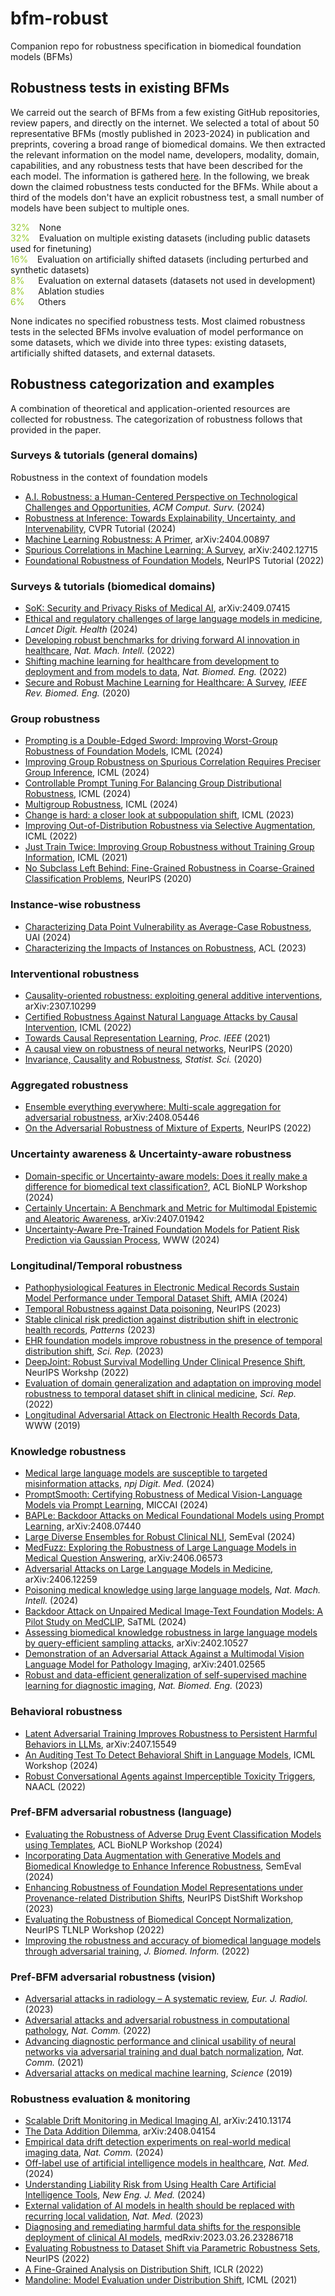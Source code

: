 # bfm-robust
Companion repo for robustness specification in biomedical foundation models (BFMs)

## Robustness tests in existing BFMs
We carreid out the search of BFMs from a few existing GitHub repositories, review papers, and directly on the internet. We selected a total of about 50 representative BFMs (mostly published in 2023-2024) in publication and preprints, covering a broad range of biomedical domains. We then extracted the relevant information on the model name, developers, modality, domain, capabilities, and any robustness tests that have been described for the each model. The information is gathered [here](https://docs.google.com/spreadsheets/d/1i2Nj4xRwwnwCti14fFUopJvHaZQyDi6ycnmAAHAYTbA/edit?usp=sharing). In the following, we break down the claimed robustness tests conducted for the BFMs. While about a third of the models don't have an explicit robustness test, a small number of models have been subject to multiple ones.

<span style="color:yellowgreen">32\%</span> &ensp; None<br>
<span style="color:yellowgreen">32\%</span> &ensp; Evaluation on multiple existing datasets (including public datasets used for finetuning)<br>
<span style="color:yellowgreen">16\%</span> &ensp; Evaluation on artificially shifted datasets (including perturbed and synthetic datasets)<br>
<span style="color:yellowgreen">8\%</span> &emsp; Evaluation on external datasets (datasets not used in development)<br>
<span style="color:yellowgreen">8\%</span> &emsp; Ablation studies<br>
<span style="color:yellowgreen">6\%</span> &emsp; Others<br>

None indicates no specified robustness tests. Most claimed robustness tests in the selected BFMs involve evaluation of model performance on some datasets, which we divide into three types: existing datasets, artificially shifted datasets, and external datasets.

## Robustness categorization and examples
A combination of theoretical and application-oriented resources are collected for robustness. The categorization of robustness follows that provided in the paper.

### Surveys \& tutorials (general domains)
Robustness in the context of foundation models
* [A.I. Robustness: a Human-Centered Perspective on Technological Challenges and Opportunities](https://dl.acm.org/doi/10.1145/3665926), *ACM Comput. Surv.* (2024)
* [Robustness at Inference: Towards Explainability, Uncertainty, and Intervenability](https://alregib.ece.gatech.edu/courses-and-tutorials/cvpr-2024-tutorial/), CVPR Tutorial (2024)
* [Machine Learning Robustness: A Primer](https://arxiv.org/abs/2404.00897), arXiv:2404.00897
* [Spurious Correlations in Machine Learning: A Survey](https://arxiv.org/abs/2402.12715), arXiv:2402.12715
* [Foundational Robustness of Foundation Models](https://sites.google.com/view/neurips2022-frfm-turotial/home), NeurIPS Tutorial (2022)

### Surveys \& tutorials (biomedical domains)
* [SoK: Security and Privacy Risks of Medical AI](https://arxiv.org/abs/2409.07415), arXiv:2409.07415
* [Ethical and regulatory challenges of large language models in medicine](https://www.sciencedirect.com/science/article/pii/S258975002400061X), *Lancet Digit. Health* (2024)
* [Developing robust benchmarks for driving forward AI innovation in healthcare](https://www.nature.com/articles/s42256-022-00559-4), *Nat. Mach. Intell.* (2022)
* [Shifting machine learning for healthcare from development to deployment and from models to data](https://www.nature.com/articles/s41551-022-00898-y), *Nat. Biomed. Eng.* (2022)
* [Secure and Robust Machine Learning for Healthcare: A Survey](https://ieeexplore.ieee.org/abstract/document/9153891), *IEEE Rev. Biomed. Eng.* (2020)

### Group robustness
* [Prompting is a Double-Edged Sword: Improving Worst-Group Robustness of Foundation Models](https://proceedings.mlr.press/v235/setlur24a.html), ICML (2024)
* [Improving Group Robustness on Spurious Correlation Requires Preciser Group Inference](https://proceedings.mlr.press/v235/han24g.html), ICML (2024)
* [Controllable Prompt Tuning For Balancing Group Distributional Robustness](https://proceedings.mlr.press/v235/phan24b.html), ICML (2024)
* [Multigroup Robustness](https://proceedings.mlr.press/v235/hu24l.html), ICML (2024)
* [Change is hard: a closer look at subpopulation shift](https://proceedings.mlr.press/v202/yang23s.html), ICML (2023)
* [Improving Out-of-Distribution Robustness via Selective Augmentation](https://proceedings.mlr.press/v162/yao22b.html), ICML (2022)
* [Just Train Twice: Improving Group Robustness without Training Group Information](https://proceedings.mlr.press/v139/liu21f.html), ICML (2021)
* [No Subclass Left Behind: Fine-Grained Robustness in Coarse-Grained Classification Problems](https://proceedings.neurips.cc/paper/2020/hash/e0688d13958a19e087e123148555e4b4-Abstract.html), NeurIPS (2020)

### Instance-wise robustness
* [Characterizing Data Point Vulnerability as Average-Case Robustness](https://proceedings.mlr.press/v244/han24a.html), UAI (2024)
* [Characterizing the Impacts of Instances on Robustness](https://aclanthology.org/2023.findings-acl.146/), ACL (2023)

### Interventional robustness
* [Causality-oriented robustness: exploiting general additive interventions](https://arxiv.org/abs/2307.10299), arXiv:2307.10299
* [Certified Robustness Against Natural Language Attacks by Causal Intervention](https://proceedings.mlr.press/v162/zhao22g.html), ICML (2022)
* [Towards Causal Representation Learning](https://ieeexplore.ieee.org/document/9363924), *Proc. IEEE* (2021)
* [A causal view on robustness of neural networks](https://proceedings.neurips.cc/paper_files/paper/2020/hash/02ed812220b0705fabb868ddbf17ea20-Abstract.html), NeurIPS (2020)
* [Invariance, Causality and Robustness](https://projecteuclid.org/journals/statistical-science/volume-35/issue-3/Invariance-Causality-and-Robustness/10.1214/19-STS721.full), *Statist. Sci.* (2020)

### Aggregated robustness
* [Ensemble everything everywhere: Multi-scale aggregation for adversarial robustness](https://arxiv.org/abs/2408.05446), arXiv:2408.05446
* [On the Adversarial Robustness of Mixture of Experts](https://proceedings.neurips.cc/paper_files/paper/2022/hash/3effb91593c4fb42b1da1528328eff49-Abstract-Conference.html), NeurIPS (2022)

### Uncertainty awareness \& Uncertainty-aware robustness
* [Domain-specific or Uncertainty-aware models: Does it really make a difference for biomedical text classification?](https://aclanthology.org/2024.bionlp-1.16/), ACL BioNLP Workshop (2024)
* [Certainly Uncertain: A Benchmark and Metric for Multimodal Epistemic and Aleatoric Awareness](https://arxiv.org/abs/2407.01942), arXiv:2407.01942
* [Uncertainty-Aware Pre-Trained Foundation Models for Patient Risk Prediction via Gaussian Process](https://dl.acm.org/doi/10.1145/3589335.3651456), WWW (2024)

### Longitudinal/Temporal robustness
* [Pathophysiological Features in Electronic Medical Records Sustain Model Performance under Temporal Dataset Shift](https://pmc.ncbi.nlm.nih.gov/articles/PMC11141811/), AMIA (2024)
* [Temporal Robustness against Data poisoning](https://proceedings.neurips.cc/paper_files/paper/2023/hash/94bcb01789fccf15afe2764d8fe0f40e-Abstract-Conference.html), NeurIPS (2023)
* [Stable clinical risk prediction against distribution shift in electronic health records](https://www.cell.com/patterns/fulltext/S2666-3899(23)00197-6), *Patterns* (2023)
* [EHR foundation models improve robustness in the presence of temporal distribution shift](https://www.nature.com/articles/s41598-023-30820-8), *Sci. Rep.* (2023)
* [DeepJoint: Robust Survival Modelling Under Clinical Presence Shift](https://openreview.net/forum?id=ujVubluRFHH), NeurIPS Workshp (2022)
* [Evaluation of domain generalization and adaptation on improving model robustness to temporal dataset shift in clinical medicine](https://www.nature.com/articles/s41598-022-06484-1), *Sci. Rep.* (2022)
* [Longitudinal Adversarial Attack on Electronic Health Records Data](https://dl.acm.org/doi/abs/10.1145/3308558.3313528), WWW (2019)

### Knowledge robustness
* [Medical large language models are susceptible to targeted misinformation attacks](https://www.nature.com/articles/s41746-024-01282-7), *npj Digit. Med.* (2024)
* [PromptSmooth: Certifying Robustness of Medical Vision-Language Models via Prompt Learning](https://link.springer.com/chapter/10.1007/978-3-031-72390-2_65), MICCAI (2024)
* [BAPLe: Backdoor Attacks on Medical Foundational Models using Prompt Learning](https://arxiv.org/abs/2408.07440), arXiv:2408.07440
* [Large Diverse Ensembles for Robust Clinical NLI](https://aclanthology.org/2024.semeval-1.224/), SemEval (2024)
* [MedFuzz: Exploring the Robustness of Large Language Models in Medical Question Answering](https://arxiv.org/abs/2406.06573), arXiv:2406.06573
* [Adversarial Attacks on Large Language Models in Medicine](https://arxiv.org/abs/2406.12259), arXiv:2406.12259
* [Poisoning medical knowledge using large language models](https://www.nature.com/articles/s42256-024-00899-3), *Nat. Mach. Intell.* (2024)
* [Backdoor Attack on Unpaired Medical Image-Text Foundation Models: A Pilot Study on MedCLIP](https://ieeexplore.ieee.org/document/10516621), SaTML (2024)
* [Assessing biomedical knowledge robustness in large language models by query-efficient sampling attacks](https://arxiv.org/abs/2402.10527), arXiv:2402.10527
* [Demonstration of an Adversarial Attack Against a Multimodal Vision Language Model for Pathology Imaging](https://arxiv.org/abs/2401.02565), arXiv:2401.02565
* [Robust and data-efficient generalization of self-supervised machine learning for diagnostic imaging](https://www.nature.com/articles/s41551-023-01049-7), *Nat. Biomed. Eng.* (2023)

### Behavioral robustness
* [Latent Adversarial Training Improves Robustness to Persistent Harmful Behaviors in LLMs](https://arxiv.org/abs/2407.15549), arXiv:2407.15549
* [An Auditing Test To Detect Behavioral Shift in Language Models](https://openreview.net/forum?id=N0lEOF2eDm), ICML Workshop (2024)
* [Robust Conversational Agents against Imperceptible Toxicity Triggers](https://aclanthology.org/2022.naacl-main.204/), NAACL (2022)

### Pref-BFM adversarial robustness (language)
* [Evaluating the Robustness of Adverse Drug Event Classification Models using Templates](https://aclanthology.org/2024.bionlp-1.3/), ACL BioNLP Workshop (2024)
* [Incorporating Data Augmentation with Generative Models and Biomedical Knowledge to Enhance Inference Robustness](https://aclanthology.org/2024.semeval-1.15/), SemEval (2024)
* [Enhancing Robustness of Foundation Model Representations under Provenance-related Distribution Shifts](https://openreview.net/forum?id=9TVx8T0U1h), NeurIPS DistShift Workshop (2023)
* [Evaluating the Robustness of Biomedical Concept Normalization](https://proceedings.mlr.press/v203/chakraborty23a.html), NeurIPS TLNLP Workshop (2022)
* [Improving the robustness and accuracy of biomedical language models through adversarial training](https://www.sciencedirect.com/science/article/pii/S1532046422001307), *J. Biomed. Inform.* (2022)

### Pref-BFM adversarial robustness (vision)
* [Adversarial attacks in radiology – A systematic review](https://www.ejradiology.com/article/S0720-048X(23)00399-6/fulltext), *Eur. J. Radiol.* (2023)
* [Adversarial attacks and adversarial robustness in computational pathology](https://www.nature.com/articles/s41467-022-33266-0), *Nat. Comm.* (2022)
* [Advancing diagnostic performance and clinical usability of neural networks via adversarial training and dual batch normalization](https://www.nature.com/articles/s41467-021-24464-3), *Nat. Comm.* (2021)
* [Adversarial attacks on medical machine learning](https://www.science.org/doi/10.1126/science.aaw4399), *Science* (2019)

### Robustness evaluation \& monitoring
* [Scalable Drift Monitoring in Medical Imaging AI](https://arxiv.org/abs/2410.13174), arXiv:2410.13174
* [The Data Addition Dilemma](https://arxiv.org/abs/2408.04154), arXiv:2408.04154
* [Empirical data drift detection experiments on real-world medical imaging data](https://www.nature.com/articles/s41467-024-46142-w), *Nat. Comm.* (2024)
* [Off-label use of artificial intelligence models in healthcare](https://www.nature.com/articles/s41591-024-02870-6), *Nat. Med.* (2024)
* [Understanding Liability Risk from Using Health Care Artificial Intelligence Tools](https://www.nejm.org/doi/abs/10.1056/NEJMhle2308901), *New Eng. J. Med.* (2024)
* [External validation of AI models in health should be replaced with recurring local validation](https://www.nature.com/articles/s41591-023-02540-z), *Nat. Med.* (2023)
* [Diagnosing and remediating harmful data shifts for the responsible deployment of clinical AI models](https://www.medrxiv.org/content/10.1101/2023.03.26.23286718v2), medRxiv:2023.03.26.23286718
* [Evaluating Robustness to Dataset Shift via Parametric Robustness Sets](https://proceedings.neurips.cc/paper_files/paper/2022/hash/6b7f9d9c1217a748391800871ff7d17d-Abstract-Conference.html), NeurIPS (2022)
* [A Fine-Grained Analysis on Distribution Shift](https://openreview.net/forum?id=Dl4LetuLdyK), ICLR (2022)
* [Mandoline: Model Evaluation under Distribution Shift](https://proceedings.mlr.press/v139/chen21i.html), ICML (2021)